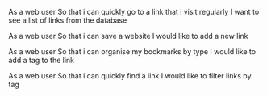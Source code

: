 As a web user
So that i can quickly go to a link that i visit regularly
I want to see a list of links from the database

As a web user
So that i can save a website
I would like to add a new link

As a web user
So that i can organise my bookmarks by type
I would like to add a tag to the link

As a web user
So that i can quickly find a link
I would like to filter links by tag
